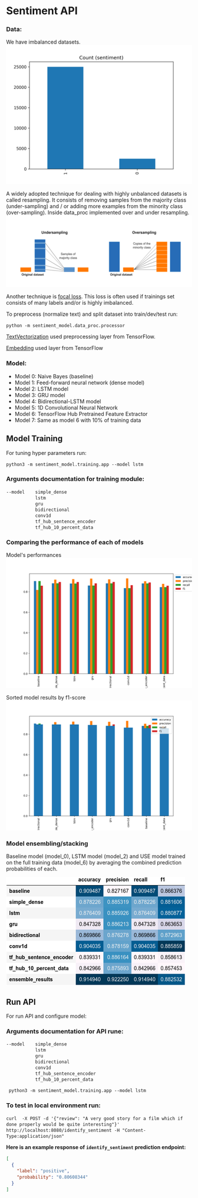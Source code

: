 # Sentiment API

### Data:

We have imbalanced datasets.
![imbalanced datasets](sentiment_model/data_plots/main_data.png)

A widely adopted technique for dealing with highly unbalanced datasets is called resampling. It consists of removing
samples from the majority class (under-sampling) and / or adding more examples from the minority class (over-sampling).
Inside data_proc implemented over and under resampling.
![imbalanced datasets](resources/resampling.png)

Another technique
is [focal loss](https://www.tensorflow.org/addons/api_docs/python/tfa/losses/sigmoid_focal_crossentropy). This loss is
often used if trainings set consists of many labels and/or is highly imbalanced.

To preprocess (normalize text) and split dataset into train/dev/test run:
    
    python -m sentiment_model.data_proc.processor

[TextVectorization](https://www.tensorflow.org/api_docs/python/tf/keras/layers/TextVectorization) used preprocessing layer from TensorFlow.

[Embedding](https://www.tensorflow.org/api_docs/python/tf/keras/layers/Embedding) used layer from TensorFlow

### Model:

* Model 0: Naive Bayes (baseline)
* Model 1: Feed-forward neural network (dense model)
* Model 2: LSTM model
* Model 3: GRU model
* Model 4: Bidirectional-LSTM model
* Model 5: 1D Convolutional Neural Network
* Model 6: TensorFlow Hub Pretrained Feature Extractor
* Model 7: Same as model 6 with 10% of training data

## Model Training

For tuning hyper parameters run:

    python3 -m sentiment_model.training.app --model lstm

### Arguments documentation for training module:
```
--model    simple_dense
           lstm
           gru
           bidirectional
           conv1d 
           tf_hub_sentence_encoder
           tf_hub_10_percent_data                
```

### Comparing the performance of each of models

Model's performances
![imbalanced datasets](sentiment_model/models_results_plots/all_models_results.png)

Sorted model results by f1-score
![imbalanced datasets](sentiment_model/models_results_plots/all_models_f1_score.png)

### Model ensembling/stacking

Baseline model (model_0), LSTM model (model_2) and USE model trained on the full training data (model_6) by averaging the combined prediction probabilities of each.

![imbalanced datasets](sentiment_model/models_results_plots/all_models_f1_score_df_under_sampled.png)

## Run API

For run API and configure model:

### Arguments documentation for API rune:
```
--model    simple_dense
           lstm
           gru
           bidirectional
           conv1d 
           tf_hub_sentence_encoder
           tf_hub_10_percent_data                
```

     python3 -m sentiment_model.training.app --model lstm

### To test in local environment run:

    curl  -X POST -d '{"review": "A very good story for a film which if done properly would be quite interesting"}' http://localhost:8080/identify_sentiment -H "Content-Type:application/json"

**Here is an example response of `identify_sentiment` prediction endpoint:**

```json
[
  {
    "label": "positive",
    "probability": "0.80608344"
  }
]
```
